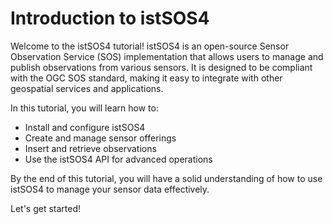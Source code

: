 # Introduction to istSOS4

Welcome to the istSOS4 tutorial! istSOS4 is an open-source Sensor Observation Service (SOS) implementation that allows users to manage and publish observations from various sensors. It is designed to be compliant with the OGC SOS standard, making it easy to integrate with other geospatial services and applications.

In this tutorial, you will learn how to:

- Install and configure istSOS4
- Create and manage sensor offerings
- Insert and retrieve observations
- Use the istSOS4 API for advanced operations

By the end of this tutorial, you will have a solid understanding of how to use istSOS4 to manage your sensor data effectively.

Let's get started!